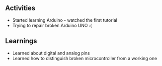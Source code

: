 ## Activities

- Started learning Arduino - watched the first tutorial
- Trying to repair broken Arduino UNO :(

## Learnings

- Learned about digital and analog pins
- Learned how to distinguish broken microcontroller from a working one
